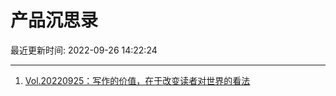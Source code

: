 # 产品沉思录

最近更新时间: 2022-09-26 14:22:24

--- 
1. [Vol.20220925：写作的价值，在于改变读者对世界的看法](https://pmthinking.com/post/1827) 
